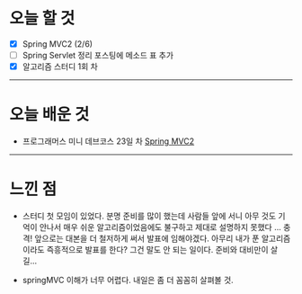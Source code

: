 # 오늘 할 것

- [x] Spring MVC2 (2/6)
- [ ] Spring Servlet 정리 포스팅에 메소드 표 추가 
- [x] 알고리즘 스터디 1회 차

---

# 오늘 배운 것


- 프로그래머스 미니 데브코스 23일 차 [Spring MVC2](https://github.com/suran-kim/cnu_backend_TIL/blob/6a0e819aff03d3d6440422e3097a19d572565b36/Study/Spring/%5BSpring%20Boot%5D%20Spring%20MVC2.md)

---

# 느낀 점

- 스터디 첫 모임이 있었다. 분명 준비를 많이 했는데 사람들 앞에 서니 아무 것도 기억이 안나서 매우 쉬운 알고리즘이었음에도 불구하고 제대로 설명하지 못했다 ... 충격!
앞으로는 대본을 더 철저하게 써서 발표에 임해야겠다. 아무리 내가 푼 알고리즘이라도 즉흥적으로 발표를 한다? 그건 말도 안 되는 일이다. 준비와 대비만이 살 길...

- springMVC 이해가 너무 어렵다. 내일은 좀 더 꼼꼼히 살펴볼 것.

<br/>